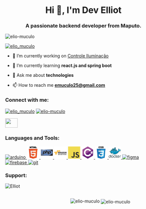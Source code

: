 <h1 align="center">Hi 👋, I'm Dev Elliot</h1>
<h3 align="center">A passionate backend developer from Maputo.</h3>

<p align="left"> <img src="https://komarev.com/ghpvc/?username=elio-muculo&label=Profile%20views&color=0e75b6&style=flat" alt="elio-muculo" /> </p>

<p align="left"> <a href="https://twitter.com/elio_muculo" target="blank"><img src="https://img.shields.io/twitter/follow/elio_muculo?logo=twitter&style=for-the-badge" alt="elio_muculo" /></a> </p> 



- 🔭 I’m currently working on [Controle Iluminação](https://github.com/Elio-Muculo/Controle-iluminacao)

- 🌱 I’m currently learning **react.js and spring boot**

- 💬 Ask me about **technologies**

- 📫 How to reach me **emuculo25@gmail.com**

<h3 align="left">Connect with me:</h3>
<p align="left">
<a href="https://twitter.com/elio_muculo" target="blank"><img align="center" src="https://raw.githubusercontent.com/rahuldkjain/github-profile-readme-generator/master/src/images/icons/Social/twitter.svg" alt="elio_muculo" height="30" width="40" /></a>
<a href="https://linkedin.com/in/elio-muculo" target="blank"><img align="center" src="https://raw.githubusercontent.com/rahuldkjain/github-profile-readme-generator/master/src/images/icons/Social/linked-in-alt.svg" alt="elio-muculo" height="30" width="40" /></a>
 <p align="left"> <a href="https://wa.link/49wf99" target="blank"><img align="center" width="40" height="30" src="https://raw.githubusercontent.com/rahuldkjain/github-profile-readme-generator/master/src/images/icons/Social/whatsapp.svg" /></a> </p> 
</p>

<h3 align="left">Languages and Tools:</h3>
<p align="left"> 
	<a href="https://www.arduino.cc/" target="_blank" rel="noreferrer"> 
		<img src="https://cdn.worldvectorlogo.com/logos/arduino-1.svg" alt="arduino" width="40" height="40"/> 
	</a> 
		   <a href="https://www.w3.org/html/" target="_blank" rel="noreferrer"> 
	   	<img src="https://raw.githubusercontent.com/devicons/devicon/master/icons/html5/html5-original-wordmark.svg" alt="html5" width="40" height="40"/> 
	   </a> 
	<a href="https://www.php.net" target="_blank" rel="noreferrer"> <img src="https://raw.githubusercontent.com/devicons/devicon/master/icons/php/php-original.svg" alt="php" width="40" height="40"/> </a>
	<a href="https://aws.amazon.com" target="_blank" rel="noreferrer"> 
			<img src="https://raw.githubusercontent.com/devicons/devicon/master/icons/amazonwebservices/amazonwebservices-original-wordmark.svg" alt="aws" width="40" height="40"/>
	 </a> 
	 <a href="https://developer.mozilla.org/en-US/docs/Web/JavaScript" target="_blank" rel="noreferrer">
	  	 <img src="https://raw.githubusercontent.com/devicons/devicon/master/icons/javascript/javascript-original.svg" alt="javascript" width="40" height="40"/> 
	  	</a> 
	<a href="https://www.w3schools.com/cs/" target="_blank" rel="noreferrer"> 
		<img src="https://raw.githubusercontent.com/devicons/devicon/master/icons/csharp/csharp-original.svg" alt="csharp" width="40" height="40"/> 
	</a>
	<a href="https://www.w3schools.com/css/" target="_blank" rel="noreferrer">
	  <img src="https://raw.githubusercontent.com/devicons/devicon/master/icons/css3/css3-original-wordmark.svg" alt="css3" width="40" height="40"/> 
	</a> 
	  <a href="https://www.docker.com/" target="_blank" rel="noreferrer"> 
	  	<img src="https://raw.githubusercontent.com/devicons/devicon/master/icons/docker/docker-original-wordmark.svg" alt="docker" width="40" height="40"/> 
	 </a>
	  <a href="https://www.figma.com/" target="_blank" rel="noreferrer"> 
	  	<img src="https://www.vectorlogo.zone/logos/figma/figma-icon.svg" alt="figma" width="40" height="40"/> 
	  </a> 
	  <a href="https://firebase.google.com/" target="_blank" rel="noreferrer"> 
	  	<img src="https://www.vectorlogo.zone/logos/firebase/firebase-icon.svg" alt="firebase" width="40" height="40"/> 
	  </a> 
	  <a href="https://git-scm.com/" target="_blank" rel="noreferrer"> 
	  	<img src="https://www.vectorlogo.zone/logos/git-scm/git-scm-icon.svg" alt="git" width="40" height="40"/> 
	  </a>

</p>

<h3 align="left">Support:</h3>
<p><a href="https://www.buymeacoffee.com/Elliot"> <img align="left" src="https://cdn.buymeacoffee.com/buttons/v2/default-yellow.png" height="50" width="210" alt="Elliot" /></a></p><br><br>

<p><img align="left" src="https://github-readme-stats.vercel.app/api/top-langs?username=elio-muculo&show_icons=true&locale=en&layout=compact" alt="elio-muculo" /></p>

<p>&nbsp;<img align="center" src="https://github-readme-stats.vercel.app/api?username=elio-muculo&show_icons=true&locale=en" alt="elio-muculo" /></p>
